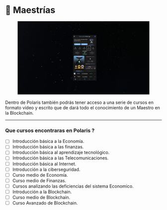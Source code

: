 # 📘 Maestrías&#x20;

<figure><img src="../../../../../../.gitbook/assets/Captura desde 2024-03-26 18-34-55.png" alt=""><figcaption></figcaption></figure>

Dentro de Polaris también podrás tener acceso a una serie de cursos en formato vídeo y escrito que de dará todo el conocimiento de un Maestro en la Blockchain.

***

### Que cursos encontraras en Polaris ?

* [ ] Introducción básica a la Economía.
* [ ] Introducción básica a las finanzas.
* [ ] Introducción básica al aprendizaje tecnológico.
* [ ] Introducción básica a las Telecomunicaciones.
* [ ] Introducción básica al Internet.
* [ ] Introducción a la ciberseguridad.&#x20;
* [ ] Curso medio de Economía.
* [ ] Curso medio de Finanzas.
* [ ] Cursos analizando las deficiencias del sistema Economico.
* [ ] Introducción a la Blockchain.
* [ ] Curso medio de Blockchain.
* [ ] Curso Avanzado de Blockchain.
